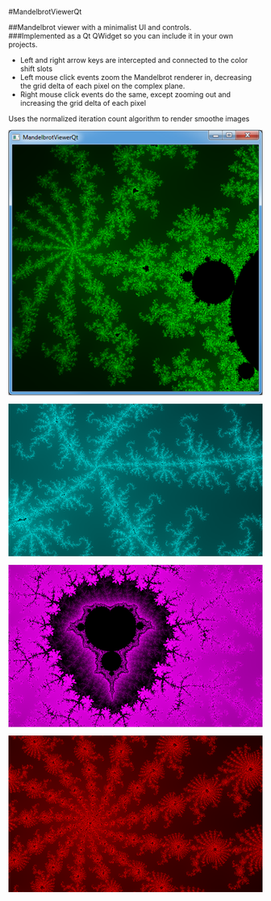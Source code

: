 #MandelbrotViewerQt   
   
##Mandelbrot viewer with a minimalist UI and controls.  
###Implemented as a Qt QWidget so you can include it in your own projects.   
 - Left and right arrow keys are intercepted and connected to the color shift slots
 - Left mouse click events zoom the Mandelbrot renderer in, decreasing the grid delta of each pixel on the complex plane.
 - Right mouse click events do the same, except zooming out and increasing the grid delta of each pixel
           
Uses the normalized iteration count algorithm to render smoothe images   
   
   
![Screenshot](/demos/GUI.png?raw=true)
   
   
![Screenshot](/demos/electric.png?raw=true)
   
   
![Screenshot](/demos/mini.png?raw=true)


![Screenshot](/demos/spirals.png?raw=true)